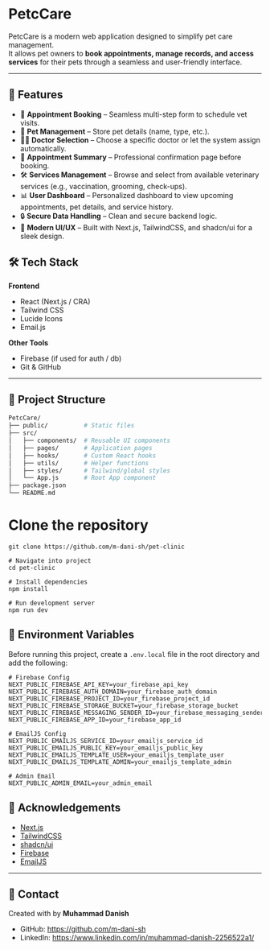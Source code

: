 # PetcCare

PetcCare is a modern web application designed to simplify pet care management.  
It allows pet owners to **book appointments, manage records, and access services** for their pets through a seamless and user-friendly interface.

---

## 🚀 Features

- 📅 **Appointment Booking** – Seamless multi-step form to schedule vet visits.  
- 🐶 **Pet Management** – Store pet details (name, type, etc.).  
- 👨‍⚕️ **Doctor Selection** – Choose a specific doctor or let the system assign automatically.  
- 📝 **Appointment Summary** – Professional confirmation page before booking.  
- 🛠️ **Services Management** – Browse and select from available veterinary services (e.g., vaccination, grooming, check-ups).  
- 📊 **User Dashboard** – Personalized dashboard to view upcoming appointments, pet details, and service history.  
- 🔒 **Secure Data Handling** – Clean and secure backend logic.  
- 🎨 **Modern UI/UX** – Built with Next.js, TailwindCSS, and shadcn/ui for a sleek design.  


## 🛠️ Tech Stack

**Frontend**  
- React (Next.js / CRA)  
- Tailwind CSS  
- Lucide Icons 
- Email.js 
  
**Other Tools**  
- Firebase (if used for auth / db)  
- Git & GitHub  

---

## 📂 Project Structure

```bash
PetcCare/
├── public/          # Static files
├── src/
│   ├── components/  # Reusable UI components
│   ├── pages/       # Application pages
│   ├── hooks/       # Custom React hooks
│   ├── utils/       # Helper functions
│   ├── styles/      # Tailwind/global styles
│   └── App.js       # Root App component
├── package.json
└── README.md

```
# Clone the repository
```
git clone https://github.com/m-dani-sh/pet-clinic

# Navigate into project
cd pet-clinic

# Install dependencies
npm install

# Run development server
npm run dev
```
## 🔑 Environment Variables

Before running this project, create a `.env.local` file in the root directory and add the following:

```env
# Firebase Config
NEXT_PUBLIC_FIREBASE_API_KEY=your_firebase_api_key
NEXT_PUBLIC_FIREBASE_AUTH_DOMAIN=your_firebase_auth_domain
NEXT_PUBLIC_FIREBASE_PROJECT_ID=your_firebase_project_id
NEXT_PUBLIC_FIREBASE_STORAGE_BUCKET=your_firebase_storage_bucket
NEXT_PUBLIC_FIREBASE_MESSAGING_SENDER_ID=your_firebase_messaging_sender_id
NEXT_PUBLIC_FIREBASE_APP_ID=your_firebase_app_id

# EmailJS Config
NEXT_PUBLIC_EMAILJS_SERVICE_ID=your_emailjs_service_id
NEXT_PUBLIC_EMAILJS_PUBLIC_KEY=your_emailjs_public_key
NEXT_PUBLIC_EMAILJS_TEMPLATE_USER=your_emailjs_template_user
NEXT_PUBLIC_EMAILJS_TEMPLATE_ADMIN=your_emailjs_template_admin

# Admin Email
NEXT_PUBLIC_ADMIN_EMAIL=your_admin_email
```
## 🙏 Acknowledgements
- [Next.js](https://nextjs.org/)  
- [TailwindCSS](https://tailwindcss.com/)  
- [shadcn/ui](https://ui.shadcn.com/)  
- [Firebase](https://firebase.google.com/)  
- [EmailJS](https://www.emailjs.com/)  

---

## 📧 Contact
Created with  by **Muhammad Danish**  
- GitHub: https://github.com/m-dani-sh
- LinkedIn: https://www.linkedin.com/in/muhammad-danish-2256522a1/
